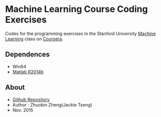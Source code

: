 # Machine Learning Course Coding Exercises

Codes for the programming exercises in the Stanford University [Machine Learning](https://www.coursera.org/course/ml) class on [Coursera](https://www.coursera.org/).

## Dependences
* Win64
* [Matlab R2014b](http://www.mathworks.com/products/matlab/)

## About

* [Github Repository](https://github.com/JackieTseng/machine-learning-course)
* Author : Zhuobin Zheng(Jackie Tseng)
* Nov. 2015
